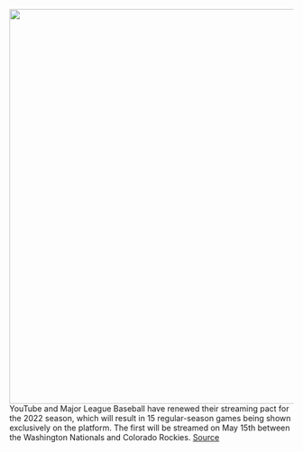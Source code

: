 <img src='https://cdn.vox-cdn.com/thumbor/DWbcPrE0i7UytF73P6rT6J-av_E=/0x0:4827x3134/1200x800/filters:focal(2256x804:3028x1576)/cdn.vox-cdn.com/uploads/chorus_image/image/70749794/1239925388.0.jpg' width='700px' /><br/>
YouTube and Major League Baseball have renewed their streaming pact for the 2022 season, which will result in 15 regular-season games being shown exclusively on the platform. The first will be streamed on May 15th between the Washington Nationals and Colorado Rockies.
<a href='https://www.theverge.com/2022/4/14/23025552/youtube-mlb-game-of-the-week-2022-15-games'> Source <a/>